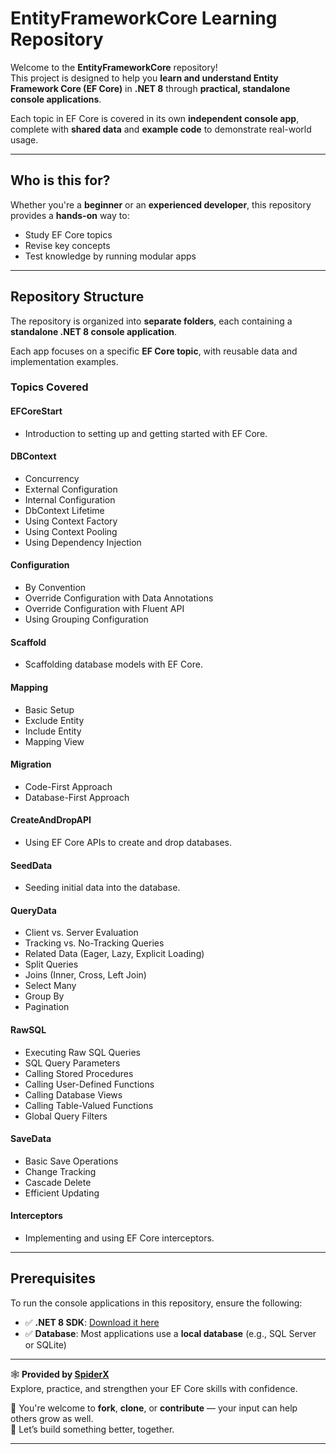 # EntityFrameworkCore Learning Repository

Welcome to the **EntityFrameworkCore** repository!  
This project is designed to help you **learn and understand Entity Framework Core (EF Core)** in **.NET 8** through **practical, standalone console applications**.

Each topic in EF Core is covered in its own **independent console app**, complete with **shared data** and **example code** to demonstrate real-world usage.

---

## Who is this for?

Whether you're a **beginner** or an **experienced developer**, this repository provides a **hands-on** way to:

- Study EF Core topics
- Revise key concepts
- Test knowledge by running modular apps

---

## Repository Structure

The repository is organized into **separate folders**, each containing a **standalone .NET 8 console application**.

Each app focuses on a specific **EF Core topic**, with reusable data and implementation examples.

### Topics Covered

#### EFCoreStart
- Introduction to setting up and getting started with EF Core.

#### DBContext
- Concurrency  
- External Configuration  
- Internal Configuration  
- DbContext Lifetime  
- Using Context Factory  
- Using Context Pooling  
- Using Dependency Injection  

#### Configuration
- By Convention  
- Override Configuration with Data Annotations  
- Override Configuration with Fluent API  
- Using Grouping Configuration  

#### Scaffold
- Scaffolding database models with EF Core.

#### Mapping
- Basic Setup  
- Exclude Entity  
- Include Entity  
- Mapping View  

#### Migration
- Code-First Approach  
- Database-First Approach  

#### CreateAndDropAPI
- Using EF Core APIs to create and drop databases.

#### SeedData
- Seeding initial data into the database.

#### QueryData
- Client vs. Server Evaluation  
- Tracking vs. No-Tracking Queries  
- Related Data (Eager, Lazy, Explicit Loading)  
- Split Queries  
- Joins (Inner, Cross, Left Join)  
- Select Many  
- Group By  
- Pagination  

#### RawSQL
- Executing Raw SQL Queries  
- SQL Query Parameters  
- Calling Stored Procedures  
- Calling User-Defined Functions  
- Calling Database Views  
- Calling Table-Valued Functions  
- Global Query Filters  

#### SaveData
- Basic Save Operations  
- Change Tracking  
- Cascade Delete  
- Efficient Updating  

#### Interceptors
- Implementing and using EF Core interceptors.

---

## Prerequisites

To run the console applications in this repository, ensure the following:

- ✅ **.NET 8 SDK**: [Download it here](https://dotnet.microsoft.com/download/dotnet/8.0)
- ✅ **Database**: Most applications use a **local database** (e.g., SQL Server or SQLite)

---

🕸️ **Provided by [SpiderX](https://spiderxportfolio.runasp.net/)**  
Explore, practice, and strengthen your EF Core skills with confidence.

🔁 You're welcome to **fork**, **clone**, or **contribute** — your input can help others grow as well.  
🤝 Let’s build something better, together.

---

